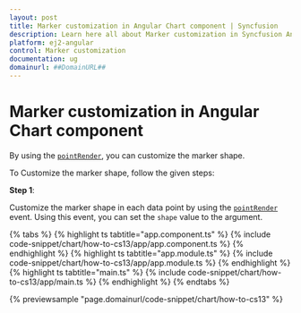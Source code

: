 ```yaml
---
layout: post
title: Marker customization in Angular Chart component | Syncfusion
description: Learn here all about Marker customization in Syncfusion Angular Chart component of Syncfusion Essential JS 2 and more.
platform: ej2-angular
control: Marker customization 
documentation: ug
domainurl: ##DomainURL##
---
```


# Marker customization in Angular Chart component

By using the [`pointRender`](https://ej2.syncfusion.com/angular/documentation/api/chart/chartModel/#pointrender), you can customize the marker shape.

To Customize the marker shape, follow the given steps:

**Step 1**:

Customize the marker shape in each data point by using the [`pointRender`](https://ej2.syncfusion.com/angular/documentation/api/chart/chartModel/#pointrender) event.
Using this event, you can set the `shape` value to the argument.

{% tabs %}
{% highlight ts tabtitle="app.component.ts" %}
{% include code-snippet/chart/how-to-cs13/app/app.component.ts %}
{% endhighlight %}
{% highlight ts tabtitle="app.module.ts" %}
{% include code-snippet/chart/how-to-cs13/app/app.module.ts %}
{% endhighlight %}
{% highlight ts tabtitle="main.ts" %}
{% include code-snippet/chart/how-to-cs13/app/main.ts %}
{% endhighlight %}
{% endtabs %}
  
{% previewsample "page.domainurl/code-snippet/chart/how-to-cs13" %}